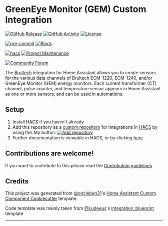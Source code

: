 # GreenEye Monitor (GEM) Custom Integration

[![GitHub Release][releases-shield]][releases]
[![GitHub Activity][commits-shield]][commits]
[![License][license-shield]](LICENSE)

[![pre-commit][pre-commit-shield]][pre-commit]
[![Black][black-shield]][black]

[![hacs][hacsbadge]][hacs]
[![Project Maintenance][maintenance-shield]][user_profile]

[![Community Forum][forum-shield]][forum]

The [Brultech](https://brultech.com) integration for Home Assistant allows you to create sensors for the various data channels of Brultech ECM-1220, ECM-1240, and/or GreenEye Monitor (GEM) energy monitors. Each current transformer (CT) channel, pulse counter, and temperature sensor appears in Home Assistant as one or more sensors, and can be used in automations.

## Setup

1. Install [HACS](https://hacs.xyz/docs/use/) if you haven't already
2. Add this repository as a [custom repository](https://hacs.xyz/docs/faq/custom_repositories) for integrations in [HACS](https://hacs.xyz/docs/use/) by using this My button:
   [![Add repository](https://my.home-assistant.io/badges/hacs_repository.svg)](https://my.home-assistant.io/redirect/hacs_repository/?owner=jkeljo&repository=hacs-greeneye-monitor&category=Integration)
3. Further documentation is viewable in HACS, or by clicking [here](info.md)

## Contributions are welcome!

If you want to contribute to this please read the [Contribution guidelines](CONTRIBUTING.md)

## Credits

This project was generated from [@oncleben31](https://github.com/oncleben31)'s [Home Assistant Custom Component Cookiecutter](https://github.com/oncleben31/cookiecutter-homeassistant-custom-component) template.

Code template was mainly taken from [@Ludeeus](https://github.com/ludeeus)'s [integration_blueprint][integration_blueprint] template

---

[integration_blueprint]: https://github.com/custom-components/integration_blueprint
[black]: https://github.com/psf/black
[black-shield]: https://img.shields.io/badge/code%20style-black-000000.svg?style=for-the-badge
[commits-shield]: https://img.shields.io/github/commit-activity/y/jkeljo/hacs-greeneye-monitor.svg?style=for-the-badge
[commits]: https://github.com/jkeljo/hacs-greeneye-monitor/commits/main
[config]: https://my.home-assistant.io/redirect/config_flow_start?domain=brultech
[config-shield]: https://my.home-assistant.io/badges/config_flow_start.svg
[hacs]: https://hacs.xyz
[hacsbadge]: https://img.shields.io/badge/HACS-Custom-orange.svg?style=for-the-badge
[forum-shield]: https://img.shields.io/badge/community-forum-brightgreen.svg?style=for-the-badge
[forum]: https://community.home-assistant.io/
[license-shield]: https://img.shields.io/github/license/jkeljo/hacs-greeneye-monitor.svg?style=for-the-badge
[maintenance-shield]: https://img.shields.io/badge/maintainer-%40jkeljo-blue.svg?style=for-the-badge
[pre-commit]: https://github.com/pre-commit/pre-commit
[pre-commit-shield]: https://img.shields.io/badge/pre--commit-enabled-brightgreen?style=for-the-badge
[releases-shield]: https://img.shields.io/github/release/jkeljo/hacs-greeneye-monitor.svg?style=for-the-badge
[releases]: https://github.com/jkeljo/hacs-greeneye-monitor/releases
[user_profile]: https://github.com/jkeljo
